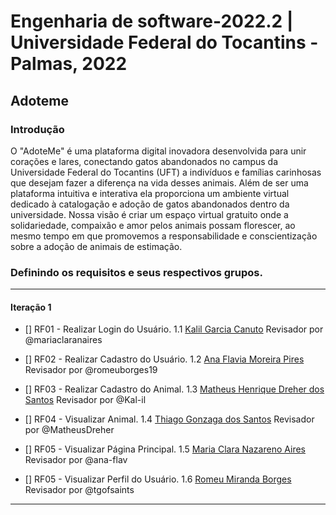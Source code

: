 # Engenharia de software-2022.2 | Universidade Federal do Tocantins - Palmas, 2022
## Adoteme
### Introdução

O "AdoteMe" é uma plataforma digital inovadora desenvolvida para unir corações e lares, conectando gatos abandonados no campus da Universidade Federal do Tocantins (UFT) a indivíduos e famílias carinhosas que desejam fazer a diferença na vida desses animais. Além de ser uma plataforma intuitiva e interativa ela proporciona um ambiente virtual dedicado à catalogação e adoção de gatos abandonados dentro da universidade. Nossa visão é criar um espaço virtual gratuito onde a solidariedade, compaixão e amor pelos animais possam florescer, ao mesmo tempo em que promovemos a responsabilidade e conscientização sobre a adoção de animais de estimação.
 

### Definindo os requisitos e seus respectivos grupos.

---

#### Iteração 1

- [] RF01 - Realizar Login do Usuário. 1.1 [Kalil Garcia Canuto](https://github.com/Kal-il) Revisador por @mariaclaranaires

- [] RF02 - Realizar Cadastro do Usuário. 1.2 [Ana Flavia Moreira Pires](https://github.com/MatheusDreher) Revisador por @romeuborges19

- [] RF03 - Realizar Cadastro do Animal. 1.3 [Matheus Henrique Dreher dos Santos](https://github.com/MatheusDreher) Revisador por @Kal-il

- [] RF04 - Visualizar Animal. 1.4 [Thiago Gonzaga dos Santos](https://github.com/tgofsaints) Revisador por @MatheusDreher

- [] RF05 - Visualizar Página Principal. 1.5 [Maria Clara Nazareno Aires](https://github.com/mariaclaranaires) Revisador por @ana-flav

- [] RF05 - Visualizar Perfil do Usuário. 1.6 [Romeu Miranda Borges](https://github.com/romeuborges19) Revisador por @tgofsaints

---
